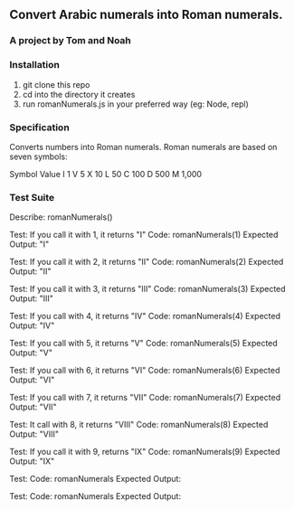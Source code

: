 
## Convert Arabic numerals into Roman numerals.
### A project by Tom and Noah


### Installation
1. git clone this repo
2. cd into the directory it creates
3. run romanNumerals.js in your preferred way (eg: Node, repl)

### Specification
Converts numbers into Roman numerals. 
Roman numerals are based on seven symbols:

Symbol  Value
I       1
V       5
X       10
L       50
C       100
D       500
M       1,000

### Test Suite

Describe: romanNumerals()

  Test: If you call it with 1, it returns "I"
  Code: romanNumerals(1)
  Expected Output: "I"

  Test: If you call it with 2, it returns "II"
  Code: romanNumerals(2)
  Expected Output: "II"
  
  Test: If you call it with 3, it returns "III"
  Code: romanNumerals(3)
  Expected Output: "III"
  
  Test: If you call with 4, it returns "IV"
  Code: romanNumerals(4)
  Expected Output: "IV"
  
  Test: If you call with 5, it returns "V"
  Code: romanNumerals(5)
  Expected Output: "V"

  Test: If you call with 6, it returns "VI"
  Code: romanNumerals(6)
  Expected Output: "VI"
  
  Test: If you call with 7, it returns "VII"
  Code: romanNumerals(7)
  Expected Output: "VII"
  
  Test: It call with 8, it returns "VIII"
  Code: romanNumerals(8)
  Expected Output: "VIII"
  
  Test: If you call it with 9, returns "IX"
  Code: romanNumerals(9)
  Expected Output: "IX"
  
  Test: 
  Code: romanNumerals
  Expected Output:
  
  Test: 
  Code: romanNumerals
  Expected Output:
  
